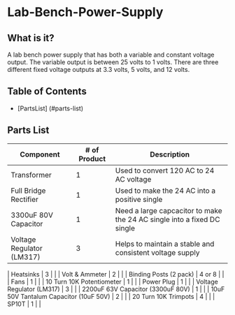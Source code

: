 # Lab-Bench-Power-Supply

## What is it?
A lab bench power supply that has both a variable and constant voltage output. The variable output is between 25 volts to 1 volts. There are three different fixed voltage outputs at 3.3 volts, 5 volts, and 12 volts. 

## Table of Contents

- [PartsList] (#parts-list)

## Parts List

| Component                               | # of Product | Description |
|-----------------------------------------|--------------|-------------|
| Transformer                             | 1            | Used to convert 120 AC to 24 AC voltage                                  |
| Full Bridge Rectifier                   | 1            | Used to make the 24 AC into a positive single                            |
| 3300uF 80V Capacitor                    | 1            | Need a large capcacitor to make the 24 AC single into a fixed DC single  |
| Voltage Regulator (LM317)               | 3            | Helps to maintain a stable and consistent voltage supply                 |

| Heatsinks                               | 3            |             |
| Volt & Ammeter                          | 2            |             |
| Binding Posts (2 pack)                  | 4 or 8       |             |
| Fans                                    | 1            |             |
| 10 Turn 10K Potentiometer               | 1            |             |
| Power Plug                              | 1            |             |
| Voltage Regulator (LM317)               | 3            |             |
| 2200uF 63V Capacitor (3300uF 80V)       | 1            |             |
| 10uF 50V Tantalum Capacitor (10uF 50V)  | 2            |             |
| 20 Turn 10K Trimpots                    | 4            |             |
| SP10T                                   | 1            |             |





